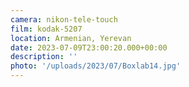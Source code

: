 ```yaml
---
camera: nikon-tele-touch
film: kodak-5207
location: Armenian, Yerevan
date: 2023-07-09T23:00:20.000+00:00
description: ''
photo: '/uploads/2023/07/Boxlab14.jpg'
---
```


